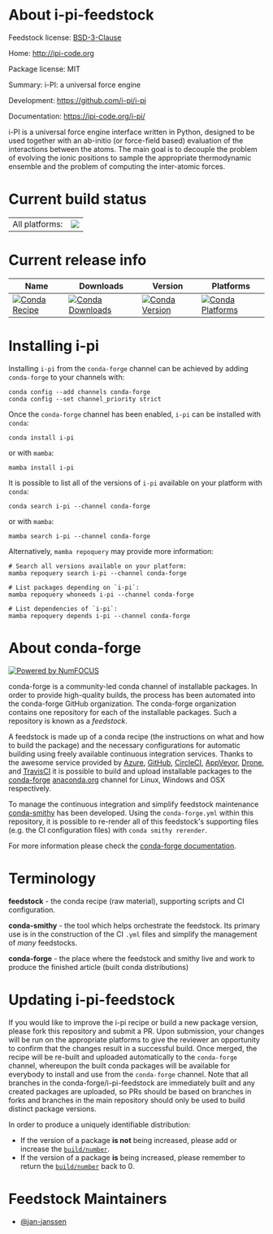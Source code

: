 About i-pi-feedstock
====================

Feedstock license: [BSD-3-Clause](https://github.com/conda-forge/i-pi-feedstock/blob/main/LICENSE.txt)

Home: http://ipi-code.org

Package license: MIT

Summary: i-PI: a universal force engine

Development: https://github.com/i-pi/i-pi

Documentation: https://ipi-code.org/i-pi/

i-PI is a universal force engine interface written in Python, designed
to be used together with an ab-initio (or force-field based)
evaluation of the interactions between the atoms. The main goal is to
decouple the problem of evolving the ionic positions to sample the
appropriate thermodynamic ensemble and the problem of computing the
inter-atomic forces.


Current build status
====================


<table><tr><td>All platforms:</td>
    <td>
      <a href="https://dev.azure.com/conda-forge/feedstock-builds/_build/latest?definitionId=14290&branchName=main">
        <img src="https://dev.azure.com/conda-forge/feedstock-builds/_apis/build/status/i-pi-feedstock?branchName=main">
      </a>
    </td>
  </tr>
</table>

Current release info
====================

| Name | Downloads | Version | Platforms |
| --- | --- | --- | --- |
| [![Conda Recipe](https://img.shields.io/badge/recipe-i--pi-green.svg)](https://anaconda.org/conda-forge/i-pi) | [![Conda Downloads](https://img.shields.io/conda/dn/conda-forge/i-pi.svg)](https://anaconda.org/conda-forge/i-pi) | [![Conda Version](https://img.shields.io/conda/vn/conda-forge/i-pi.svg)](https://anaconda.org/conda-forge/i-pi) | [![Conda Platforms](https://img.shields.io/conda/pn/conda-forge/i-pi.svg)](https://anaconda.org/conda-forge/i-pi) |

Installing i-pi
===============

Installing `i-pi` from the `conda-forge` channel can be achieved by adding `conda-forge` to your channels with:

```
conda config --add channels conda-forge
conda config --set channel_priority strict
```

Once the `conda-forge` channel has been enabled, `i-pi` can be installed with `conda`:

```
conda install i-pi
```

or with `mamba`:

```
mamba install i-pi
```

It is possible to list all of the versions of `i-pi` available on your platform with `conda`:

```
conda search i-pi --channel conda-forge
```

or with `mamba`:

```
mamba search i-pi --channel conda-forge
```

Alternatively, `mamba repoquery` may provide more information:

```
# Search all versions available on your platform:
mamba repoquery search i-pi --channel conda-forge

# List packages depending on `i-pi`:
mamba repoquery whoneeds i-pi --channel conda-forge

# List dependencies of `i-pi`:
mamba repoquery depends i-pi --channel conda-forge
```


About conda-forge
=================

[![Powered by
NumFOCUS](https://img.shields.io/badge/powered%20by-NumFOCUS-orange.svg?style=flat&colorA=E1523D&colorB=007D8A)](https://numfocus.org)

conda-forge is a community-led conda channel of installable packages.
In order to provide high-quality builds, the process has been automated into the
conda-forge GitHub organization. The conda-forge organization contains one repository
for each of the installable packages. Such a repository is known as a *feedstock*.

A feedstock is made up of a conda recipe (the instructions on what and how to build
the package) and the necessary configurations for automatic building using freely
available continuous integration services. Thanks to the awesome service provided by
[Azure](https://azure.microsoft.com/en-us/services/devops/), [GitHub](https://github.com/),
[CircleCI](https://circleci.com/), [AppVeyor](https://www.appveyor.com/),
[Drone](https://cloud.drone.io/welcome), and [TravisCI](https://travis-ci.com/)
it is possible to build and upload installable packages to the
[conda-forge](https://anaconda.org/conda-forge) [anaconda.org](https://anaconda.org/)
channel for Linux, Windows and OSX respectively.

To manage the continuous integration and simplify feedstock maintenance
[conda-smithy](https://github.com/conda-forge/conda-smithy) has been developed.
Using the ``conda-forge.yml`` within this repository, it is possible to re-render all of
this feedstock's supporting files (e.g. the CI configuration files) with ``conda smithy rerender``.

For more information please check the [conda-forge documentation](https://conda-forge.org/docs/).

Terminology
===========

**feedstock** - the conda recipe (raw material), supporting scripts and CI configuration.

**conda-smithy** - the tool which helps orchestrate the feedstock.
                   Its primary use is in the construction of the CI ``.yml`` files
                   and simplify the management of *many* feedstocks.

**conda-forge** - the place where the feedstock and smithy live and work to
                  produce the finished article (built conda distributions)


Updating i-pi-feedstock
=======================

If you would like to improve the i-pi recipe or build a new
package version, please fork this repository and submit a PR. Upon submission,
your changes will be run on the appropriate platforms to give the reviewer an
opportunity to confirm that the changes result in a successful build. Once
merged, the recipe will be re-built and uploaded automatically to the
`conda-forge` channel, whereupon the built conda packages will be available for
everybody to install and use from the `conda-forge` channel.
Note that all branches in the conda-forge/i-pi-feedstock are
immediately built and any created packages are uploaded, so PRs should be based
on branches in forks and branches in the main repository should only be used to
build distinct package versions.

In order to produce a uniquely identifiable distribution:
 * If the version of a package **is not** being increased, please add or increase
   the [``build/number``](https://docs.conda.io/projects/conda-build/en/latest/resources/define-metadata.html#build-number-and-string).
 * If the version of a package **is** being increased, please remember to return
   the [``build/number``](https://docs.conda.io/projects/conda-build/en/latest/resources/define-metadata.html#build-number-and-string)
   back to 0.

Feedstock Maintainers
=====================

* [@jan-janssen](https://github.com/jan-janssen/)

